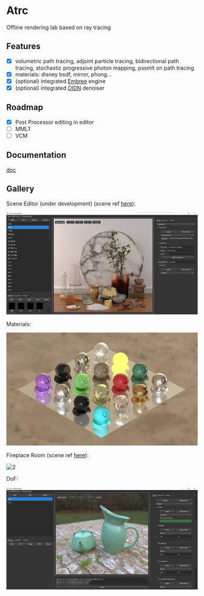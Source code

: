 # Atrc

Offline rendering lab based on ray tracing

## Features

- [x] volumetric path tracing, adjoint particle tracing, bidirectional path tracing, stochastic progressive photon mapping, pssmlt on path tracing
- [x] materials: disney bsdf, mirror, phong...
- [x] (optional) integrated [Embree](https://github.com/embree/embree) engine
- [x] (optional) integrated [OIDN](https://github.com/OpenImageDenoise/oidn) denoiser

## Roadmap

- [x] Post Processor editing in editor
- [ ] MMLT
- [ ] VCM

## Documentation

[doc](https://airguanz.github.io/atrc_doc/doc.html)

## Gallery

Scene Editor (under development) (scene ref [here](https://luxcorerender.org/download/)):

![0](./doc/gallery/editor.png)

Materials:

![1](./doc/gallery/materials.png)

Fireplace Room (scene ref [here](http://casual-effects.com/data/index.html)):

![2](./doc/gallery/fireplace.png)

DoF:

![3](./doc/gallery/dof.png)
